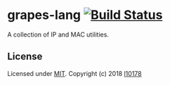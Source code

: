 # grapes-lang [![Build Status](https://travis-ci.org/l10178/grapes-lang.svg?branch=master)](https://travis-ci.org/l10178/grapes-lang)

A collection of IP and MAC utilities.

## License

Licensed under [MIT][]. Copyright (c) 2018 [l10178][]

[MIT]: https://opensource.org/licenses/MIT
[l10178]: http://nxest.com/
